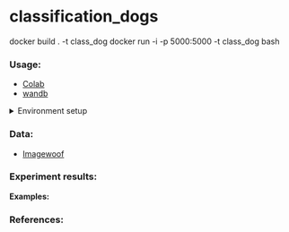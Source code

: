 # classification_dogs

docker build . -t class_dog
docker run -i -p 5000:5000 -t class_dog bash  
### Usage:
- [Colab](https://colab.research.google.com/drive/1tP1FnphFP3IviG3pqhoi5pBFvp5gPhy8?usp=sharing)
- [wandb](https://wandb.ai/adyoshkin/classification_dogs)
<details>
  <summary>Environment setup</summary>

```bash
https://github.com/adeshkin/classification_dogs.git 
cd classification_dogs
python3 -m venv ./venv
source venv/bin/activate
pip install -r requirements.txt
```
</details>

### Data: 
  * [Imagewoof](https://github.com/fastai/imagenette#imagewoof)

### Experiment results:



**Examples:**



### References:
